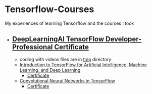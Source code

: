 
# Tensorflow-Courses

My experiences of learning Tensorflow and the courses I took

*   ##  [DeepLearningAI TensorFlow Developer-Professional Certificate](./DeepLearningAI-TensorFlow-Developer-Professional-Certificate/)
    * coding with videos files are in [tmp](./DeepLearningAI-TensorFlow-Developer-Professional-Certificate/tmp/) directory
    *   [Introduction to TensorFlow for Artificial Intelligence, Machine Learning, and Deep Learning](./DeepLearningAI-TensorFlow-Developer-Professional-Certificate/C1-Introduction-to-TensorFlow-for-Artificial-Intelligence-Machine-Learning-and-Deep-Learning)
        *   [Certificate](./DeepLearningAI-TensorFlow-Developer-Professional-Certificate/C1-Introduction-to-TensorFlow-for-Artificial-Intelligence-Machine-Learning-and-Deep-Learning/Certificate.pdf)
    * [Convolutional Neural Networks in TensorFlow](./DeepLearningAI-TensorFlow-Developer-Professional-Certificate/C2-Convolutional-Neural-Networks-in-TensorFlow/)
        *   [Certificate](./DeepLearningAI-TensorFlow-Developer-Professional-Certificate/C2-Convolutional-Neural-Networks-in-TensorFlow/Certificate.pdf)